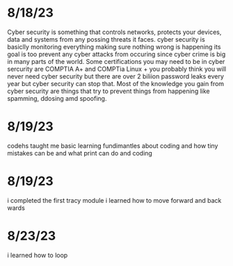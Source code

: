 # 8/18/23
Cyber security is something that controls networks, protects your devices, data and systems from any possing threats it faces. cyber security is basiclly monitoring everything making sure nothing wrong is happening its goal is too prevent any cyber attacks from occuring since cyber crime is big in many parts of the world. Some certifications you may need to be in cyber sercurity are COMPTIA A+ and COMPTia Linux + you probably think you will never need cyber security but there are over 2 biliion password leaks every year but cyber security can stop that. Most of the knowledge you gain from cyber security are things that try to prevent things from happening like spamming, ddosing amd spoofing.
# 8/19/23 
codehs taught me basic learning fundimantles about coding and how tiny mistakes can be and what print can do and coding
# 8/19/23
i completed the first tracy module i learned how to move forward and back wards
# 8/23/23 
i learned how to loop 
